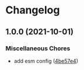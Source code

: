 # Changelog

## 1.0.0 (2021-10-01)


### Miscellaneous Chores

* add esm config ([4be57e4](https://gitlab.com/4s1/ts-config/commit/4be57e46438840a55dadae90d7f060a3f4601ca6))

